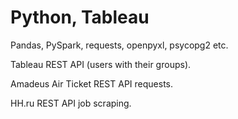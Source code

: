 # Python, Tableau

Pandas, PySpark, requests, openpyxl, psycopg2 etc.

Tableau REST API (users with their groups).

Amadeus Air Ticket REST API requests.

HH.ru REST API job scraping.
